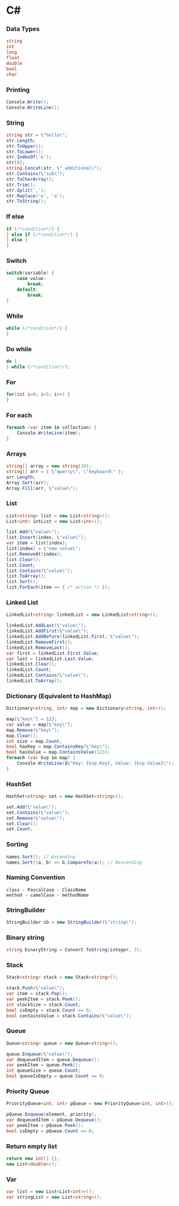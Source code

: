 # C#

### Data Types
```csharp
string
int
long
float
double
bool
char
```

### Printing

```csharp
Console.Write();
Console.WriteLine();
```

### String

```csharp
string str = \"hello\";
str.Length;
str.ToUpper();
str.ToLower();
str.IndexOf('e');
str[0];
string.Concat(str, \" additional\");
str.Contains(\"sub\");
str.ToCharArray();
str.Trim();
str.Split(',');
str.Replace('e', 'a');
str.ToString();
```

### If else

```csharp
if (/*condition*/) {
} else if (/*condition*/) {
} else {
}
```

### Switch

```csharp
switch(variable) {
    case value:
        break;
    default:
        break;
}
```

### While

```csharp
while (/*condition*/) {
}
```

### Do while

```csharp
do {
} while (/*condition*/);
```

### For

```csharp
for(int i=0; i<5; i++) {
}
```

### For each

```csharp
foreach (var item in collection) {
    Console.WriteLine(item);
}
```

### Arrays

```csharp
string[] array = new string[10];
string[] arr = { \"qwerty\", \"keyboard\" };
arr.Length;
Array.Sort(arr);
Array.Fill(arr, \"value\");
```

### List

```csharp
List<string> list = new List<string>();
List<int> intList = new List<int>();

list.Add(\"value\");
list.Insert(index, \"value\");
var item = list[index];
list[index] = \"new value\";
list.RemoveAt(index);
list.Clear();
list.Count;
list.Contains(\"value\");
list.ToArray();
list.Sort();
list.ForEach(item => { /* action */ });
```

### Linked List

```csharp
LinkedList<string> linkedList = new LinkedList<string>();

linkedList.AddLast(\"value\");
linkedList.AddFirst(\"value\");
linkedList.AddBefore(linkedList.First, \"value\");
linkedList.RemoveFirst();
linkedList.RemoveLast();
var first = linkedList.First.Value;
var last = linkedList.Last.Value;
linkedList.Clear();
linkedList.Count;
linkedList.Contains(\"value\");
linkedList.ToArray();
```

### Dictionary (Equivalent to HashMap)

```csharp
Dictionary<string, int> map = new Dictionary<string, int>();

map[\"key\"] = 123;
var value = map[\"key\"];
map.Remove(\"key\");
map.Clear();
int size = map.Count;
bool hasKey = map.ContainsKey(\"key\");
bool hasValue = map.ContainsValue(123);
foreach (var kvp in map) {
    Console.WriteLine($\"Key: {kvp.Key}, Value: {kvp.Value}\");
}
```

### HashSet

```csharp
HashSet<string> set = new HashSet<string>();

set.Add(\"value\");
set.Contains(\"value\");
set.Remove(\"value\");
set.Clear();
set.Count;
```

### Sorting

```csharp
names.Sort(); // Ascending
names.Sort((a, b) => b.CompareTo(a)); // Descending
```

### Naming Convention
```
class - PascalCase - ClassName
method - camelCase - methodName
```

### StringBuilder

```csharp
StringBuilder sb = new StringBuilder(\"string\");
```

### Binary string

```csharp
string binaryString = Convert.ToString(integer, 2);
```

### Stack

```csharp
Stack<string> stack = new Stack<string>();

stack.Push(\"value\");
var item = stack.Pop();
var peekItem = stack.Peek();
int stackSize = stack.Count;
bool isEmpty = stack.Count == 0;
bool containsValue = stack.Contains(\"value\");
```

### Queue

```csharp
Queue<string> queue = new Queue<string>();

queue.Enqueue(\"value\");
var dequeuedItem = queue.Dequeue();
var peekItem = queue.Peek();
int queueSize = queue.Count;
bool queueIsEmpty = queue.Count == 0;
```

### Priority Queue

```csharp
PriorityQueue<int, int> pQueue = new PriorityQueue<int, int>();

pQueue.Enqueue(element, priority);
var dequeuedItem = pQueue.Dequeue();
var peekItem = pQueue.Peek();
bool isEmpty = pQueue.Count == 0;
```

### Return empty list

```csharp
return new int[] {};
new List<double>();
```

### Var

```csharp
var list = new List<List<int>>(); 
var stringList = new List<string>(); 
```
